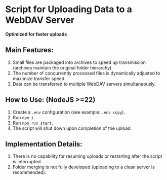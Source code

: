 # Script for Uploading Data to a WebDAV Server

**Optimized for faster uploads**

## Main Features:
1. Small files are packaged into archives to speed up transmission (archives maintain the original folder hierarchy).
2. The number of concurrently processed files is dynamically adjusted to maximize transfer speed.
3. Data can be transferred to multiple WebDAV servers simultaneously.

## How to Use: (NodeJS >=22)
1. Create a `.env` configuration (see example: `.env copy`).
2. Run `npm i`.
3. Run `npm run start`.
4. The script will shut down upon completion of the upload.

## Implementation Details:
1. There is no capability for resuming uploads or restarting after the script is interrupted.
2. Folder merging is not fully developed (uploading to a clean server is recommended).
